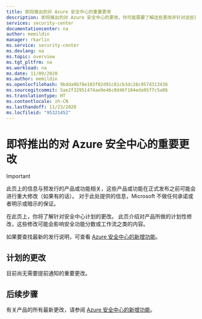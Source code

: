 ```yaml
---
title: 即将推出的对 Azure 安全中心的重要更改
description: 即将推出的对 Azure 安全中心的更改，你可能需要了解这些更改并针对这些更改做好计划
services: security-center
documentationcenter: na
author: memildin
manager: rkarlin
ms.service: security-center
ms.devlang: na
ms.topic: overview
ms.tgt_pltfrm: na
ms.workload: na
ms.date: 11/09/2020
ms.author: memildin
ms.openlocfilehash: 9bdda9b78e103f02d91c81cb3dc28c957d313436
ms.sourcegitcommit: 5ae2f32951474ae9e46c0d46f104eda95f7c5a06
ms.translationtype: HT
ms.contentlocale: zh-CN
ms.lasthandoff: 11/23/2020
ms.locfileid: "95321452"
---
```

# <a name="important-upcoming-changes-to-azure-security-center"></a>即将推出的对 Azure 安全中心的重要更改

> [!IMPORTANT]
> 此页上的信息与预发行的产品或功能相关，这些产品或功能在正式发布之前可能会进行重大修改（如果有的话）。 对于此处提供的信息，Microsoft 不做任何承诺或者明示或暗示的保证。

在此页上，你将了解针对安全中心计划的更改。 此页介绍对产品所做的计划性修改，这些修改可能会影响安全功能分数或工作流之类的内容。

如果要查找最新的发行说明，可查看 [Azure 安全中心的新增功能](release-notes.md)。


## <a name="planned-changes"></a>计划的更改

目前尚无需要提前通知的重要更改。 


## <a name="next-steps"></a>后续步骤

有关产品的所有最新更改，请参阅 [Azure 安全中心的新增功能](release-notes.md)。
